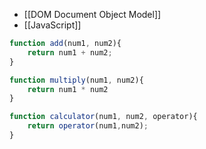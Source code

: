 - [[DOM Document Object Model]]
- [[JavaScript]]
```JavaScript
function add(num1, num2){
	return num1 + num2;
}

function multiply(num1, num2){
	return num1 * num2
}

function calculator(num1, num2, operator){
	return operator(num1,num2);
}
```